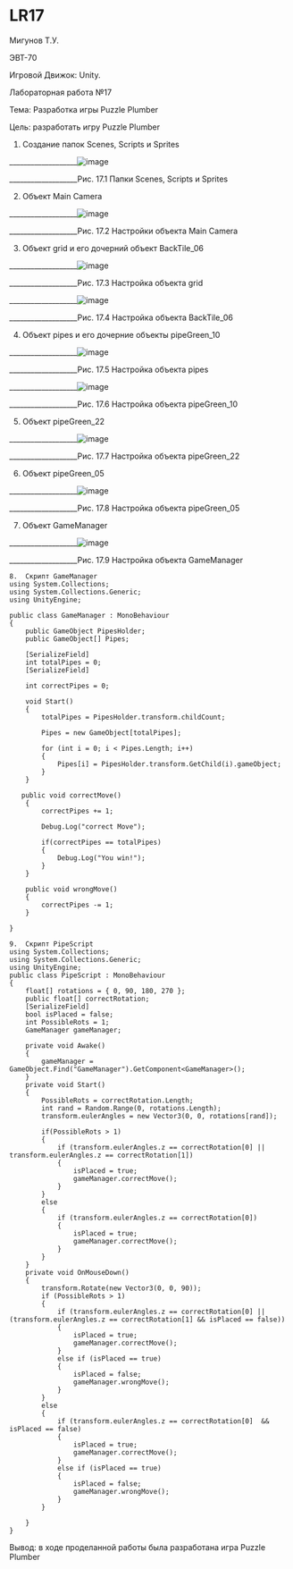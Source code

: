 # LR17
Мигунов Т.У.

ЭВТ-70

Игровой Движок: Unity.

Лабораторная работа №17

Тема: Разработка игры Puzzle Plumber

Цель: разработать игру Puzzle Plumber

1. Создание папок Scenes, Scripts и Sprites

___________________![image](https://user-images.githubusercontent.com/119228138/204898861-dd09210d-cbe3-4fc7-ac93-f4bae6075402.png)

 ___________________Рис. 17.1 Папки Scenes, Scripts и Sprites

2. Объект Main Camera

___________________![image](https://user-images.githubusercontent.com/119228138/204898891-b4a484f1-852f-4c7a-b63e-4d697d556148.png)


 ___________________Рис. 17.2 Настройки объекта Main Camera

3. Объект grid и его дочерний объект BackTile_06

 ___________________![image](https://user-images.githubusercontent.com/119228138/204898913-a449b8c4-145b-46e4-ae09-454cd73643bf.png)


 ___________________Рис. 17.3 Настройка объекта grid

 ___________________![image](https://user-images.githubusercontent.com/119228138/204898947-a270c284-cf8e-47d4-b203-c5e0ffea176c.png)

 
 ___________________Рис. 17.4 Настройка объекта BackTile_06

4. Объект pipes и его дочерние объекты pipeGreen_10

 ___________________![image](https://user-images.githubusercontent.com/119228138/204898963-3dc27cea-1641-4ee0-bb06-c771e38be60e.png)


 ___________________Рис. 17.5 Настройка объекта pipes

 ___________________![image](https://user-images.githubusercontent.com/119228138/204898997-95d9881c-f87f-453b-8d68-83324f09ba0d.png)


 ___________________Рис. 17.6 Настройка объекта pipeGreen_10

5. Объект pipeGreen_22

___________________![image](https://user-images.githubusercontent.com/119228138/204899015-dd5ca063-54b2-4519-b757-5b52ce42ef84.png)


 ___________________Рис. 17.7 Настройка объекта pipeGreen_22

6. Объект pipeGreen_05

___________________![image](https://user-images.githubusercontent.com/119228138/204899063-c14ab645-9b0f-4800-ab24-83b9d9105ed4.png)


 ___________________Рис. 17.8 Настройка объекта pipeGreen_05

7. Объект GameManager

___________________![image](https://user-images.githubusercontent.com/119228138/204899089-d75bc8a6-7e76-497b-88a9-15dae8d4c2ba.png)


 ___________________Рис. 17.9 Настройка объекта GameManager

```
8.	Скрипт GameManager
using System.Collections;
using System.Collections.Generic;
using UnityEngine;

public class GameManager : MonoBehaviour
{
    public GameObject PipesHolder;
    public GameObject[] Pipes;

    [SerializeField]
    int totalPipes = 0;
    [SerializeField]

    int correctPipes = 0;

    void Start()
    {
        totalPipes = PipesHolder.transform.childCount;

        Pipes = new GameObject[totalPipes];

        for (int i = 0; i < Pipes.Length; i++)
        {
            Pipes[i] = PipesHolder.transform.GetChild(i).gameObject;
        }
    }

   public void correctMove()
    {
        correctPipes += 1;

        Debug.Log("correct Move");

        if(correctPipes == totalPipes)
        {
            Debug.Log("You win!");
        }
    }

    public void wrongMove()
    {
        correctPipes -= 1;
    }
    
}

9.	Скрипт PipeScript
using System.Collections;
using System.Collections.Generic;
using UnityEngine;
public class PipeScript : MonoBehaviour
{
    float[] rotations = { 0, 90, 180, 270 };
    public float[] correctRotation;
    [SerializeField]
    bool isPlaced = false;
    int PossibleRots = 1;
    GameManager gameManager;

    private void Awake()
    {
        gameManager = GameObject.Find("GameManager").GetComponent<GameManager>();
    }
    private void Start()
    {
        PossibleRots = correctRotation.Length;
        int rand = Random.Range(0, rotations.Length);
        transform.eulerAngles = new Vector3(0, 0, rotations[rand]);

        if(PossibleRots > 1)
        {
            if (transform.eulerAngles.z == correctRotation[0] || transform.eulerAngles.z == correctRotation[1])
            {
                isPlaced = true;
                gameManager.correctMove();
            }
        }
        else
        {
            if (transform.eulerAngles.z == correctRotation[0])
            {
                isPlaced = true;
                gameManager.correctMove();
            }
        }
    }
    private void OnMouseDown()
    {
        transform.Rotate(new Vector3(0, 0, 90));
        if (PossibleRots > 1)
        {
            if (transform.eulerAngles.z == correctRotation[0] || (transform.eulerAngles.z == correctRotation[1] && isPlaced == false))
            {
                isPlaced = true;
                gameManager.correctMove();
            }
            else if (isPlaced == true)
            {
                isPlaced = false;
                gameManager.wrongMove();
            }
        }
        else
        {
            if (transform.eulerAngles.z == correctRotation[0]  && isPlaced == false)
            {
                isPlaced = true;
                gameManager.correctMove();
            }
            else if (isPlaced == true)
            {
                isPlaced = false;
                gameManager.wrongMove();
            }
        }
        
    }
}
```

Вывод: в ходе проделанной работы была разработана игра Puzzle Plumber
